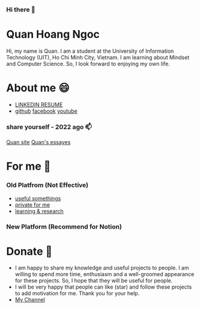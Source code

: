 ### Hi there 👋
# Quan Hoang Ngoc 
Hi, my name is Quan. I am a student at the University of Information Technology (UIT), Ho Chi Minh City, Vietnam. I am learning about Mindset and Computer Science. So, I look forward to enjoying my own life. 

# About me 😄
- [LINKEDIN RESUME](https://www.linkedin.com/in/quanhoangngoc/) 
- [github](https://github.com/QuanHoangNgoc?tab=stars)
  [facebook](https://www.facebook.com/quanhnqt)
  [youtube](https://www.youtube.com/@QuanHoangNgoc-yu9uo?sub_confirmation=1) 
### share yourself - 2022 ago 📫
[Quan site](https://sites.google.com/view/hoangngocquan/home?fbclid=IwAR19-OvVtYz1TaMStSQ_BrDJ4g3rshGup14P3GR1ri77oQe2_XzvLwBVDis)
[Quan's essayes](https://sites.google.com/view/quan12i/trang-ch%E1%BB%A7?fbclid=IwAR3FfEwShxH6ZSOuZovAmZRb5TsljtnbunuYTHFITcd_K4odDwrVUyzzvjQ)
<!---
[notion](https://www.notion.so/quanhn/M-C-TI-U-2194feefabf14640be0aff232a5e9ba1?pvs=4)
---> 

# For me 🌱
### Old Platfrom (Not Effective) 
  - [useful somethings](https://github.com/QuanHoangNgoc/.for_me) 
  - [private for me](https://github.com/QuanHoangNgoc/.for_me_private)
  - [learning & research](https://github.com/QuanHoangNgoc/.for_me/tree/LEARNING) 
### New Platform (Recommend for Notion) 

# Donate 🤔
- I am happy to share my knowledge and useful projects to people. I am willing to spend more time, enthusiasm and a well-groomed appearance for these projects. So, I hope that they will be useful for people.
- I will be very happy that people can like (star) and follow these projects to add motivation for me. Thank you for your help.
- [My Channel](https://www.youtube.com/@QuanHoangNgoc-yu9uo?sub_confirmation=1) 


<!--
- 🔭 I’m currently working on ...
- 🌱 I’m currently learning ...
- 👯 I’m looking to collaborate on ...
- 🤔 I’m looking for help with ...
- 💬 Ask me about ...
- 📫 How to reach me: ...
- 😄 Pronouns: ...
- ⚡ Fun fact: ...
-->
